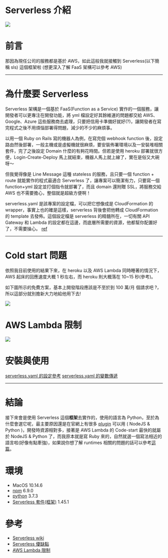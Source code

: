 # Serverless 介紹

![](https://i.imgur.com/abW5lFB.jpg)

# 前言

那因為現任公司的服務都是基於 AWS，如此這般我就接觸到 Serverless(以下簡稱 sls) 這個框架啦 (想更深入了解 FaaS 架構可以參考 AWS)

---

# 為什麼要 Serverless

Serverless 架構是一個基於 FaaS(Function as a Service) 實作的一個服務，讓開發者可以更專注在開發功能，將 yml 檔設定好其餘維運的問題都交給 AWS、Google、Azure 這些服務商去處理，只要把信用卡準備好就好(?)，讓開發者在寫完程式之後不用煩惱部署得問題，減少的不少的麻煩事。

以用一個 Ruby on Rails 寫的機器人為例，在寫完個 webhook function 後，設定路由然後部署，一般主機或是虛擬機就很麻煩，要安裝佈署環境以及一安裝堆相關套件，完了之後設定 Domain 什麼的有夠花時間。但若是使用 heroku 部署就很方便，Login-Create-Deploy 馬上就結束，機器人馬上就上線了，實在是俗又大碗呀～

但我覺得像是 Line Message 這種 stateless 的服務，且只要一個 function + route 就能實作的程式最適合 Serverless 了，讓專案可以簡潔有力，只要寫一個 function+yml 設定並打個指令就部署了，而且 domain 還附贈 SSL，將服務交給 AWS 也不需要擔心，整個就是超級方便啊！

serverless.yaml 是該專案的設定檔，可以把它想像成是 CloudFormation 的 wrapper，事實上也的確是這樣，serverless 背後會把他轉成 CloudFormation 的 template 去發佈。這個設定檔是 serverless 的精髓所在，一切有關 API Gateway 和 Lambda 的設定都在這邊，而底層所需要的資源，他都幫你配置好了，不需要操心。 [ref](https://medium.com/kkstream/%E7%95%B6-aws-api-gateway-lambda-golang-%E9%81%87%E4%B8%8A-ci-cd-1a3b3334ebc)

---

# Cold start 問題

依照我目前使用的結果下來，在 heroku 以及 AWS Lambda 同時睡著的情況下，AWS 起床的回應速度大概 1 秒左右，而 heroku 則大概落在 10~15 秒(參考)。

如下圖所示的免費方案，基本上開發階段應該是不至於到 100 萬/月 個請求吧 ?，所以這部分就別擔新大力地給他用下去!

![](https://i.imgur.com/hC1Dgz4.png)

# AWS Lambda 限制

![](https://i.imgur.com/mC7Y9XY.png)

# 安裝與使用

[serverless.yaml 的設定參考](https://serverless.com/framework/docs/providers/aws/guide/serverless.yml/)
[serverless.yaml 的變數傳遞](https://serverless.com/framework/docs/providers/aws/guide/variables/)

---

# 結論

接下來會是使用 Serverless 這個**框架**去實作的，使用的語言為 Python，至於為什麼會選它呢，最主要原因還是在官網上有很多 [plugin](https://serverless.com/plugins/) 可以用 ( NodeJS & Python )，開發時資源相對多，接著是 AWS Lambda 的 Code-start 最快的就屬於 NodeJS & Python 了，而我原本就是寫 Ruby 來的，自然就選一個寫法相近的語言啦(好像有點牽強)，如果說你想了解 runtimes 相關的問題的話可以參考[這篇](https://medium.com/the-theam-journey/benchmarking-aws-lambda-runtimes-in-2019-part-i-b1ee459a293d)。

# 環境

- MacOS 10.14.6
- [npm](https://nodejs.org/zh-tw/download/) 6.9.0
- [python](https://www.python.org/downloads/) 3.7.3
- [Serverless 套件(框架)](https://github.com/serverless/serverless) 1.45.1

# 參考

- [Serverless wiki](https://zh.wikipedia.org/wiki/%E7%84%A1%E4%BC%BA%E6%9C%8D%E5%99%A8%E8%A8%88%E7%AE%97)
- [Serverless 優缺點](https://denny.qollie.com/2016/05/22/serverless-simple-crud/)
- [AWS Lambda 限制](https://docs.aws.amazon.com/zh_tw/lambda/latest/dg/limits.html)
